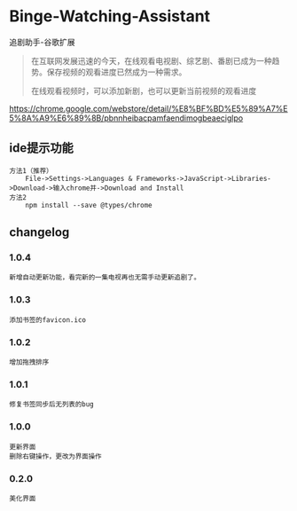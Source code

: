 # Binge-Watching-Assistant
追剧助手-谷歌扩展

> 在互联网发展迅速的今天，在线观看电视剧、综艺剧、番剧已成为一种趋势。保存视频的观看进度已然成为一种需求。
> 
> 在线观看视频时，可以添加新剧，也可以更新当前视频的观看进度

https://chrome.google.com/webstore/detail/%E8%BF%BD%E5%89%A7%E5%8A%A9%E6%89%8B/pbnnheibacpamfaendimogbeaeciglpo

## ide提示功能
    方法1（推荐） 
        File->Settings->Languages & Frameworks->JavaScript->Libraries->Download->输入chrome并->Download and Install
    方法2
        npm install --save @types/chrome

## changelog

### 1.0.4
    新增自动更新功能，看完新的一集电视再也无需手动更新追剧了。

### 1.0.3
    添加书签的favicon.ico

### 1.0.2
    增加拖拽排序

### 1.0.1
    修复书签同步后无列表的bug

### 1.0.0 
    更新界面
    删除右键操作，更改为界面操作
    
### 0.2.0
    美化界面

